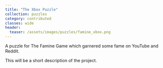 ```yaml
---
title: "The Xbox Puzzle"
collection: puzzles
category: contributed
classes: wide
header: 
  teaser: /assets/images/puzzles/famine_xbox.png
---
```


A puzzle for The Famine Game which garnered some fame on YouTube and Reddit.

This will be a short description of the project.